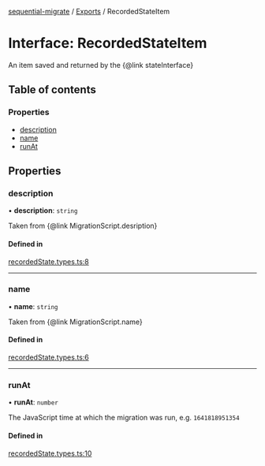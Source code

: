 [sequential-migrate](../README.md) / [Exports](../modules.md) / RecordedStateItem

# Interface: RecordedStateItem

An item saved and returned by the {@link stateInterface}

## Table of contents

### Properties

- [description](RecordedStateItem.md#description)
- [name](RecordedStateItem.md#name)
- [runAt](RecordedStateItem.md#runat)

## Properties

### description

• **description**: `string`

Taken from {@link MigrationScript.desription}

#### Defined in

[recordedState.types.ts:8](https://github.com/Ivo-Evans/sequential-migrate/blob/032c2b7/src/types/recordedState.types.ts#L8)

___

### name

• **name**: `string`

Taken from {@link MigrationScript.name}

#### Defined in

[recordedState.types.ts:6](https://github.com/Ivo-Evans/sequential-migrate/blob/032c2b7/src/types/recordedState.types.ts#L6)

___

### runAt

• **runAt**: `number`

The JavaScript time at which the migration was run, e.g. `1641818951354`

#### Defined in

[recordedState.types.ts:10](https://github.com/Ivo-Evans/sequential-migrate/blob/032c2b7/src/types/recordedState.types.ts#L10)
